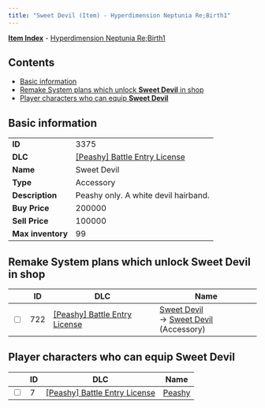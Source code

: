 ```yaml
---
title: "Sweet Devil (Item) - Hyperdimension Neptunia Re;Birth1"
---
```


[**Item Index**](/neptunia/rb1/item/index.html) - [Hyperdimension Neptunia Re;Birth1](/neptunia/rb1)

## Contents

- [Basic information](#basic-information)
- [Remake System plans which unlock **Sweet Devil** in shop](#remake-system-plans-which-unlock-sweet-devil-in-shop)
- [Player characters who can equip **Sweet Devil**](#player-characters-who-can-equip-sweet-devil)

## Basic information

|   |   |
| -- | -- |
| **ID** | 3375 |
| **DLC** | [[Peashy] Battle Entry License](/neptunia/rb1/dlc/8-peashy.html) |
| **Name** | Sweet Devil |
| **Type** | Accessory |
| **Description** | Peashy only. A white devil hairband. |
| **Buy Price** | 200000 |
| **Sell Price** | 100000 |
| **Max inventory** | 99 |


## Remake System plans which unlock **Sweet Devil** in shop

|    | ID | DLC | Name |
| -- | -- | --- | ---- |
| <input type="checkbox" id="rb1-remake-8-722" class="trackbox" /> | 722 | [[Peashy] Battle Entry License](/neptunia/rb1/dlc/8-peashy.html) | [Sweet Devil](/neptunia/rb1/remake/8-722-sweet-devil.html)<br /> → [Sweet Devil](/neptunia/rb1/item/8-3375-sweet-devil.html) (Accessory) |


## Player characters who can equip **Sweet Devil**

|    | ID | DLC | Name |
| -- | -- | --- | ---- |
| <input type="checkbox" id="rb1-player-8-7" class="trackbox" /> | 7 | [[Peashy] Battle Entry License](/neptunia/rb1/dlc/8-peashy.html) | [Peashy](/neptunia/rb1/player/8-7-peashy.html) |
